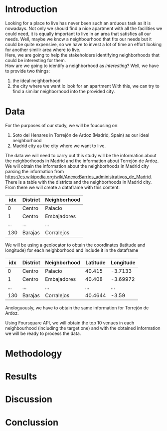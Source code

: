 # Introduction
Looking for a place to live has never been such an arduous task as it is nowadays. Not only we should find a nice apartment with all the facilities we could need, it is equally important to live in an area that satisfies all our needs. Well, maybe we know a neighbourhood that fits our needs but it could be quite expensive, so we have to invest a lot of time an effort looking for another similir area where to live.\
Here, we are going to help the stakeholders identifying neighborhoods that could be interesting for them.\
How are we going to identify a neighborhood as _interesting_? Well, we have to provide two things:
1. the ideal neighborhood
2. the city where we want lo look for an apartment
With this, we can try to find a similar neighborhood into the provided city.

# Data

For the purposes of our study, we will be foucusing on:
1. Soto del Henares in Torrejón de Ardoz (Madrid, Spain) as our ideal neighborhood
2. Madrid city as the city where we want to live.

The data we will need to carry out this study will be the information about the neighborhoods in Madrid and the information about Torrejón de Ardoz.\
We will obtain the information about the neighborhoods in Madrid city parsing the information from https://es.wikipedia.org/wiki/Anexo:Barrios_administrativos_de_Madrid. There is a table with the districts and the neighborhoods in Madrid city.\
From there we will create a dataframe with this content:

idx | District | Neighborhood
-| -------- | -------------
0 | Centro | Palacio
1 | Centro | Embajadores
... | ... | ...
130 | Barajas | Corralejos

We will be using a geolocator to obtain the coordinates (latitude and longitude) for each neighborhood and include it in the dataframe

idx | District | Neighborhood | Latitude | Longitude
--- | -------- | ------------ | -------- | ---------
0 | Centro | Palacio | 40.415 | -3.7133
1 | Centro | Embajadores | 40.408 | -3.69972
... | ... | ... | ... | ...
130 | Barajas | Corralejos | 40.4644 | -3.59

Anologuously, we have to obtain the same information for Torrejón de Ardoz.

Using Foursquare API, we will obtain the top 10 venues in each neighbourhood (including the target one) and with the obtained information we will be ready to process the data.

# Methodology

# Results

# Discussion

# Conclussion

